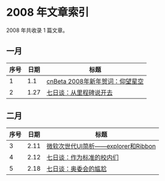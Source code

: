 # 2008 年文章索引

2008 年共收录 1 篇文章。

## 一月

| 序号 | 日期 | 标题                                          |
| ---- | ---- | --------------------------------------------- |
| 1    | 1.1  | [cnBeta 2008年新年贺词：仰望星空](/2008/0101) |
| 2    | 1.27 | [七日谈：从里程碑说开去](/2008/0127)          |

## 二月

| 序号 | 日期 | 标题                                             |
| ---- | ---- | ------------------------------------------------ |
| 3    | 2.11 | [微软次世代UI简析——explorer和Ribbon](/2008/0211) |
| 4    | 2.12 | [七日谈：作为标准的校内们](/2008/0212)           |
| 5    | 2.18 | [七日谈：奥委会的尴尬](/2008/0218)               |